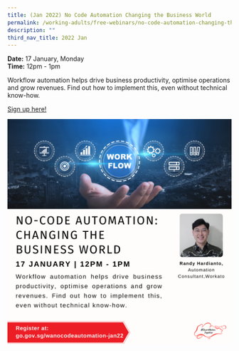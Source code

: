 ```yaml
---
title: (Jan 2022) No Code Automation Changing the Business World
permalink: /working-adults/free-webinars/no-code-automation-changing-the-business-world-jan2022
description: ""
third_nav_title: 2022 Jan
---
```



**Date:** 17 January, Monday
<br> **Time:** 12pm - 1pm

Workflow automation helps drive business productivity, optimise operations and grow revenues. Find out how to implement this, even without technical know-how.

[Sign up here! ](https://go.gov.sg/wanocodeautomation-jan22)

![No Code Automation workshop](/images/17-Jan-WA.png)